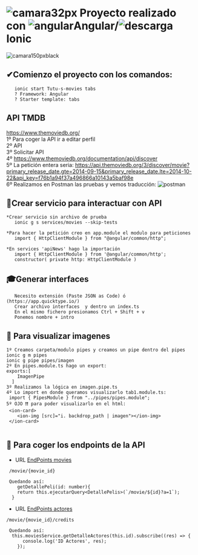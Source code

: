 # ![camara32px](https://user-images.githubusercontent.com/71487857/215443811-9da36a51-9562-4cb7-8d69-7dbef48f4aec.png)   Proyecto realizado con ![angular](https://user-images.githubusercontent.com/71487857/212993270-3cf1454e-f0d7-4164-bc01-20d5fe6469cd.png)Angular/![descarga](https://user-images.githubusercontent.com/71487857/212993697-6234ef26-0e4a-40ce-bc8a-a9bfa858a74b.png)Ionic 
![camara150pxblack](https://user-images.githubusercontent.com/71487857/215443464-bbaa4dcc-62ac-4189-a428-0c55a3b197c5.png)

## ✔Comienzo el proyecto con los comandos:

```
   ionic start Tutu-s-movies tabs
   ? Framework: Angular
   ? Starter template: tabs

```
## API TMDB

https://www.themoviedb.org/                                                                                                                                               
1º Para coger la API ir a editar perfil                                 
2º API                                                                                                                                                                    
 3º Solicitar API                                                                                                                                                          
 4º https://www.themoviedb.org/documentation/api/discover                                                                                                                  
 5º La petición entera seria: 
 https://api.themoviedb.org/3/discover/movie?primary_release_date.gte=2014-09-15&primary_release_date.lte=2014-10-22&api_key=f76b1a94f37a496866a10143a5baf98e                
6º Realizamos en Postman las pruebas y vemos traducción:
![postman](https://user-images.githubusercontent.com/71487857/215481676-86fcd1b0-92e5-4673-b08a-2b913b31c83b.png)


## 🎱Crear servicio para interactuar con API

```
*Crear servicio sin archivo de prueba
   ionic g s services/movies --skip-tests

*Para hacer la petición creo en app.module el modulo para peticiones
   import { HttpClientModule } from "@angular/common/http";

*En services 'apiNews' hago la importación
   import { HttpClientModule } from '@angular/common/http';
   constructor( private http: HttpClientModule )

```
## 🎓Generar interfaces

```
   Necesito extensión (Paste JSON as Code) ó (https://app.quicktype.io/)
   Crear archivo interfaces  y dentro un index.ts
   En el mismo fichero presionamos Ctrl + Shift + v
   Ponemos nombre + intro
```

## 📸 Para visualizar imagenes

```
1º Creamos carpeta/modulo pipes y creamos un pipe dentro del pipes
ionic g m pipes
ionic g pipe pipes/imagen
2º En pipes.module.ts hago un export:
exports:[
    ImagenPipe
  ]
3º Realizamos la lógica en imagen.pipe.ts
4º Lo import en donde queramos visualizarlo tab1.module.ts:
 import { PipesModule } from "../pipes/pipes.module";
5º OJO ❗❗ para poder visualizarlo en el html:
 <ion-card>
    <ion-img [src]="i. backdrop_path | imagen"></ion-img>
 </ion-card>
 

```

## 🧲 Para coger los endpoints de la API
* URL [EndPoints movies](https://developers.themoviedb.org/3/movies/get-movie-details)
```
 /movie/{movie_id}
 
 Quedando así:
    getDetallePeli(id: number){
    return this.ejecutarQuery<DetallePelis>(`/movie/${id}?a=1`);
  }
```
* URL [EndPoints actores](https://developers.themoviedb.org/3/movies/get-movie-credits)
```
/movie/{movie_id}/credits

 Quedando así:
  this.moviesService.getDetalleActores(this.id).subscribe((res) => {
      console.log('ID Actores', res);
    });
```




